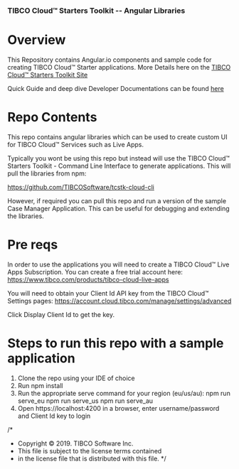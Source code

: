 ### TIBCO Cloud™ Starters Toolkit -- Angular Libraries

# Overview

This Repository contains Angular.io components and sample code for creating TIBCO Cloud™ Starter applications. More Details here on the [TIBCO Cloud™ Starters Toolkit Site](https://tibcosoftware.github.io/TCSToolkit/)

Quick Guide and deep dive Developer Documentations can be found [here](https://tibcosoftware.github.io/TCSTK-Angular/)

# Repo Contents

This repo contains angular libraries which can be used to create custom UI for TIBCO Cloud™ Services such as Live Apps.

Typically you wont be using this repo but instead will use the TIBCO Cloud™ Starters Toolkit - Command Line Interface to generate applications. This will pull the libraries from npm:

https://github.com/TIBCOSoftware/tcstk-cloud-cli

However, if required you can pull this repo and run a version of the sample Case Manager Application. This can be useful for debugging and extending the libraries.

# Pre reqs

In order to use the applications you will need to create a TIBCO Cloud™ Live Apps Subscription. You can create a free trial account here:
https://www.tibco.com/products/tibco-cloud-live-apps

You will need to obtain your Client Id API key from the TIBCO Cloud™ Settings pages: https://account.cloud.tibco.com/manage/settings/advanced

Click Display Client Id to get the key.

# Steps to run this repo with a sample application

1) Clone the repo using your IDE of choice
2) Run npm install
3) Run the appropriate serve command for your region (eu/us/au):
  npm run serve_eu
  npm run serve_us
  npm run serve_au
4) Open https://localhost:4200 in a browser, enter username/password and Client Id key to login


/*
* Copyright © 2019. TIBCO Software Inc.
* This file is subject to the license terms contained
* in the license file that is distributed with this file.
 */
